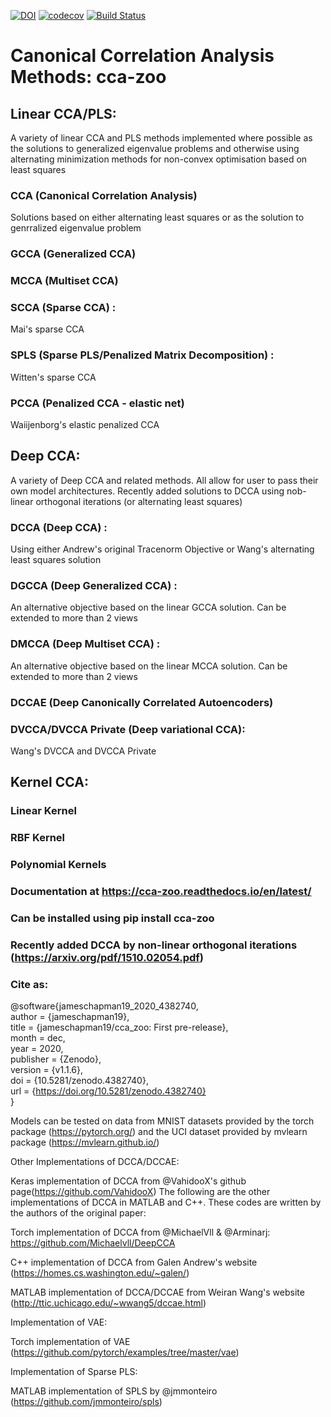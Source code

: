 [![DOI](https://zenodo.org/badge/303801602.svg)](https://zenodo.org/badge/latestdoi/303801602)
[![codecov](https://codecov.io/gh/jameschapman19/cca_zoo/branch/master/graph/badge.svg?token=JHG9VUB0L8)](https://codecov.io/gh/jameschapman19/cca_zoo)
[![Build Status](https://www.travis-ci.com/jameschapman19/cca_zoo.svg?branch=master)](https://www.travis-ci.com/jameschapman19/cca_zoo)

# Canonical Correlation Analysis Methods: cca-zoo
## Linear CCA/PLS:
A variety of linear CCA and PLS methods implemented where possible as the solutions to generalized eigenvalue problems and otherwise using alternating minimization methods for non-convex optimisation based on least squares
### CCA (Canonical Correlation Analysis)
Solutions based on either alternating least squares or as the solution to genrralized eigenvalue problem
### GCCA (Generalized CCA)  
### MCCA (Multiset CCA)
### SCCA (Sparse CCA) :
Mai's sparse CCA
### SPLS (Sparse PLS/Penalized Matrix Decomposition)  :
Witten's sparse CCA
### PCCA (Penalized CCA - elastic net)
Waiijenborg's elastic penalized CCA
## Deep CCA:
A variety of Deep CCA and related methods. All allow for user to pass their own model architectures. Recently added solutions to DCCA using nob-linear orthogonal iterations (or alternating least squares)
### DCCA (Deep CCA) : 
Using either Andrew's original Tracenorm Objective or Wang's alternating least squares solution
### DGCCA (Deep Generalized CCA)  :
An alternative objective based on the linear GCCA solution. Can be extended to more than 2 views
### DMCCA (Deep Multiset CCA) :
An alternative objective based on the linear MCCA solution. Can be extended to more than 2 views
### DCCAE (Deep Canonically Correlated Autoencoders)
### DVCCA/DVCCA Private (Deep variational CCA):
Wang's DVCCA and DVCCA Private
## Kernel CCA:
### Linear Kernel  
### RBF Kernel  
### Polynomial Kernels  


### Documentation at https://cca-zoo.readthedocs.io/en/latest/
### Can be installed using pip install cca-zoo
### Recently added DCCA by non-linear orthogonal iterations (https://arxiv.org/pdf/1510.02054.pdf)
  
### Cite as:  
@software{jameschapman19_2020_4382740,  
  author       = {jameschapman19},  
  title        = {jameschapman19/cca\_zoo: First pre-release},  
  month        = dec,  
  year         = 2020,  
  publisher    = {Zenodo},  
  version      = {v1.1.6},  
  doi          = {10.5281/zenodo.4382740},  
  url          = {https://doi.org/10.5281/zenodo.4382740}  
}


Models can be tested on data from MNIST datasets provided by the torch package (https://pytorch.org/) and the UCI dataset provided by mvlearn package (https://mvlearn.github.io/)

Other Implementations of DCCA/DCCAE:

Keras implementation of DCCA from @VahidooX's github page(https://github.com/VahidooX)
The following are the other implementations of DCCA in MATLAB and C++. These codes are written by the authors of the original paper:

Torch implementation of DCCA from @MichaelVll & @Arminarj: https://github.com/Michaelvll/DeepCCA

C++ implementation of DCCA from Galen Andrew's website (https://homes.cs.washington.edu/~galen/)

MATLAB implementation of DCCA/DCCAE from Weiran Wang's website (http://ttic.uchicago.edu/~wwang5/dccae.html)

Implementation of VAE:

Torch implementation of VAE (https://github.com/pytorch/examples/tree/master/vae)

Implementation of Sparse PLS:

MATLAB implementation of SPLS by @jmmonteiro (https://github.com/jmmonteiro/spls)
